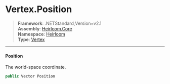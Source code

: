 # Vertex.Position

> **Framework**: .NETStandard,Version=v2.1  
> **Assembly**: [Heirloom.Core][0]  
> **Namespace**: [Heirloom][0]  
> **Type**: [Vertex][1]

--------------------------------------------------------------------------------

#### Position

The world-space coordinate.

```cs
public Vector Position
```

[0]: ../Heirloom.Core.md
[1]: Heirloom.Vertex.md
